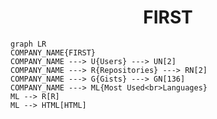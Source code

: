 <h1 align="center">FIRST</h1>

```mermaid
graph LR
COMPANY_NAME{FIRST}
COMPANY_NAME ---> U{Users} ---> UN[2]
COMPANY_NAME ---> R{Repositories} ---> RN[2]
COMPANY_NAME ---> G{Gists} ---> GN[136]
COMPANY_NAME ---> ML{Most Used<br>Languages}
ML --> R[R]
ML --> HTML[HTML]
```
